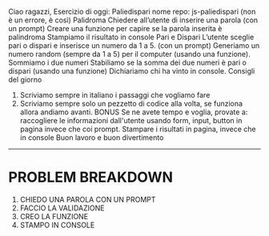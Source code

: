 Ciao ragazzi,
Esercizio di oggi: Paliedispari
nome repo: js-paliedispari  (non è un errore, è così)
Palidroma
Chiedere all’utente di inserire una parola (con un prompt)
Creare una funzione per capire se la parola inserita è palindroma
Stampiamo il risultato in console
Pari e Dispari
L’utente sceglie pari o dispari e inserisce un numero da 1 a 5. (con un prompt)
Generiamo un numero random (sempre da 1 a 5) per il computer (usando una funzione).
Sommiamo i due numeri
Stabiliamo se la somma dei due numeri è pari o dispari (usando una funzione)
Dichiariamo chi ha vinto in console.
Consigli del giorno
1. Scriviamo sempre in italiano i passaggi che vogliamo fare
2. Scriviamo sempre solo un pezzetto di codice alla volta, se funziona allora andiamo avanti.
BONUS
Se ne avete tempo e voglia, provate a:
 raccogliere le informazioni dall'utente usando form, input, button in pagina invece che coi prompt.
Stampare i risultati in pagina, invece che in console
Buon lavoro e buon divertimento
---
# PROBLEM BREAKDOWN
1. CHIEDO UNA PAROLA CON UN PROMPT
2. FACCIO LA VALIDAZIONE
3. CREO LA FUNZIONE
4. STAMPO IN CONSOLE
